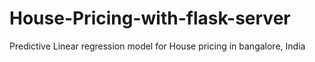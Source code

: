 # House-Pricing-with-flask-server
Predictive Linear regression model for House pricing in bangalore, India
